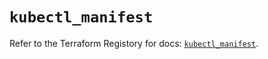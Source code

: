 # `kubectl_manifest`

Refer to the Terraform Registory for docs: [`kubectl_manifest`](https://registry.terraform.io/providers/gavinbunney/kubectl/1.14.0/docs/resources/manifest).
